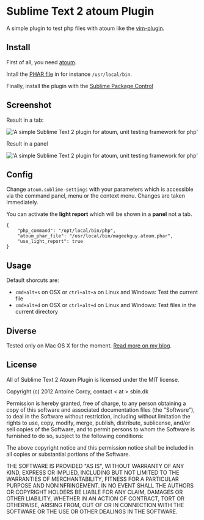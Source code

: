 # Sublime Text 2 atoum Plugin

A simple plugin to test php files with atoum like the [vim-plugin](https://github.com/mageekguy/atoum/wiki/atoum-et-VIM).

## Install

First of all, you need [atoum](https://github.com/mageekguy/atoum).

Intall the [PHAR file](http://downloads.atoum.org/nightly/mageekguy.atoum.phar) in for instance `/usr/local/bin`.

Finally, install the plugin with the [Sublime Package Control](http://wbond.net/sublime_packages/package_control)

## Screenshot

Result in a tab:

!['A simple Sublime Text 2 plugin for atoum, unit testing framework for php'](http://i.imgur.com/0dUgW.png)

Result in a panel

!['A simple Sublime Text 2 plugin for atoum, unit testing framework for php'](http://i.imgur.com/0R2QD.png)

## Config

Change `atoum.sublime-settings` with your parameters which is accessible via the command panel, menu or the context menu. Changes are taken immediately.

You can activate the **light report** which will be shown in a **panel** not a tab.

```
{
    "php_command": "/opt/local/bin/php",
    "atoum_phar_file": "/usr/local/bin/mageekguy.atoum.phar",
    "use_light_report": true
}
```

## Usage

Default shorcuts are:

* `cmd+alt+s` on OSX or `ctrl+alt+a` on Linux and Windows: Test the current file
* `cmd+alt+d` on OSX or `ctrl+alt+d` on Linux and Windows: Test files in the current directory

## Diverse

Tested only on Mac OS X for the moment. [Read more on my blog](http://sbin.dk/2012/05/19/atoum-sublime-text-2-plugin/).

## License

All of Sublime Text 2 Atoum Plugin is licensed under the MIT license.

Copyright (c) 2012 Antoine Corcy, contact < at > sbin.dk

Permission is hereby granted, free of charge, to any person obtaining a copy of this software and associated documentation files (the "Software"), to deal in the Software without restriction, including without limitation the rights to use, copy, modify, merge, publish, distribute, sublicense, and/or sell copies of the Software, and to permit persons to whom the Software is furnished to do so, subject to the following conditions:

The above copyright notice and this permission notice shall be included in all copies or substantial portions of the Software.

THE SOFTWARE IS PROVIDED "AS IS", WITHOUT WARRANTY OF ANY KIND, EXPRESS OR IMPLIED, INCLUDING BUT NOT LIMITED TO THE WARRANTIES OF MERCHANTABILITY, FITNESS FOR A PARTICULAR PURPOSE AND NONINFRINGEMENT. IN NO EVENT SHALL THE AUTHORS OR COPYRIGHT HOLDERS BE LIABLE FOR ANY CLAIM, DAMAGES OR OTHER LIABILITY, WHETHER IN AN ACTION OF CONTRACT, TORT OR OTHERWISE, ARISING FROM, OUT OF OR IN CONNECTION WITH THE SOFTWARE OR THE USE OR OTHER DEALINGS IN THE SOFTWARE.